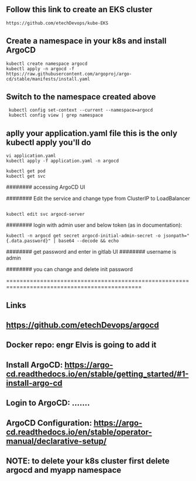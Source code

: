 ## Follow this link to create an EKS cluster
```
https://github.com/etechDevops/kube-EKS
```
## Create a namespace in your k8s and install ArgoCD  
```
kubectl create namespace argocd
kubectl apply -n argocd -f https://raw.githubusercontent.com/argoproj/argo-cd/stable/manifests/install.yaml
```
## Switch to the namespace created above
```
 kubectl config set-context --current --namespace=argocd
 kubectl config view | grep namespace
 ```
## aplly your application.yaml file this is the only kubectl apply you'll do
```
vi application.yaml
kubectl apply -f application.yaml -n argocd
```
```
kubectl get pod 
kubectl get svc
```
######## accessing ArgoCD UI

######## Edit the service and change type from ClusterIP to LoadBalancer
   

```
 
kubectl edit svc argocd-server
```

######## login with admin user and below token (as in documentation):
```
kubectl -n argocd get secret argocd-initial-admin-secret -o jsonpath="{.data.password}" | base64 --decode && echo
```
######## get password and enter in gitlab UI
######## username is admin

######## you can change and delete init password

==============================================================================================

## Links


## https://github.com/etechDevops/argocd


## Docker repo: engr Elvis is going to add it


## Install ArgoCD: https://argo-cd.readthedocs.io/en/stable/getting_started/#1-install-argo-cd


## Login to ArgoCD: .......


## ArgoCD Configuration: https://argo-cd.readthedocs.io/en/stable/operator-manual/declarative-setup/
## NOTE: to delete your k8s cluster first delete argocd and myapp namespace

